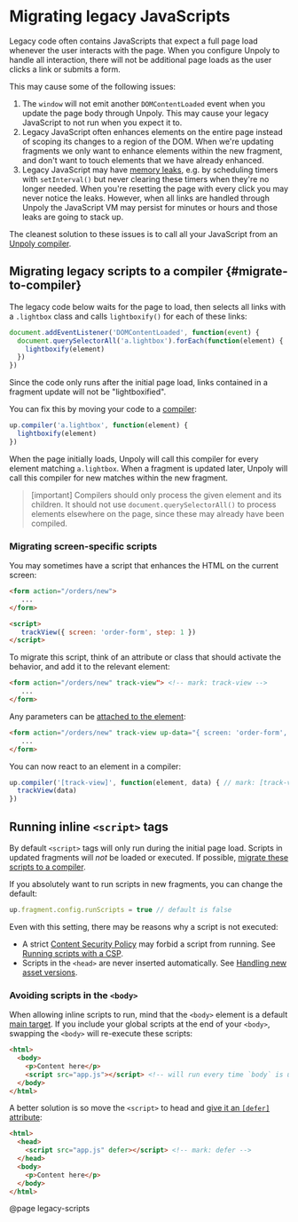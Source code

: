 Migrating legacy JavaScripts
============================

Legacy code often contains JavaScripts that expect a full page load whenever the
user interacts with the page. When you configure Unpoly to handle all interaction,
there will not be additional page loads as the user clicks a link or submits a form.

This may cause some of the following issues:

1. The `window` will not emit another `DOMContentLoaded` event when you
   update the page body through Unpoly. This may cause your legacy JavaScript to not
   run when you expect it to.
2. Legacy JavaScript often enhances elements on the entire page
   instead of scoping its changes to a region of the DOM.
   When we're updating fragments we only want to enhance elements within the new fragment,
   and don't want to touch elements that we have already enhanced.
3. Legacy JavaScript may have [memory leaks](https://nolanlawson.com/2020/02/19/fixing-memory-leaks-in-web-applications/), e.g. by scheduling timers with `setInterval()`
   but never clearing these timers when they're no longer needed.
   When you're resetting the page with every click you may never
   notice the leaks. However, when all links are handled through Unpoly
   the JavaScript VM may persist for minutes or hours and those leaks
   are going to stack up.

The cleanest solution to these issues is to call all your JavaScript
from an [Unpoly compiler](/enhancing-elements).


## Migrating legacy scripts to a compiler {#migrate-to-compiler}

The legacy code below waits for the page to load, then selects all links with a
`.lightbox` class and calls `lightboxify()` for each of these links:

```js
document.addEventListener('DOMContentLoaded', function(event) {
  document.querySelectorAll('a.lightbox').forEach(function(element) {
    lightboxify(element)
  })
})
```

Since the code only runs after the initial page load, links contained in
a fragment update will not be "lightboxified".

You can fix this by moving your code to a [compiler](/enhancing-elements):

```js
up.compiler('a.lightbox', function(element) {
  lightboxify(element)
})
```

When the page initially loads, Unpoly will call this compiler for every element
matching `a.lightbox`. When a fragment is updated later, Unpoly will call this compiler
for new matches within the new fragment.

> [important]
> Compilers should only process the given element and its children.
> It should not use `document.querySelectorAll()` to process elements
> elsewhere on the page, since these may already have been compiled.


### Migrating screen-specific scripts

You may sometimes have a script that enhances the HTML on the current screen:

```html
<form action="/orders/new">
   ...
</form>

<script>
   trackView({ screen: 'order-form', step: 1 })
</script>
```

To migrate this script, think of an attribute or class that should activate the behavior,
and add it to the relevant element:  

```html
<form action="/orders/new" track-view"> <!-- mark: track-view -->
   ...
</form>
```

Any parameters can be [attached to the element](/data):

```html
<form action="/orders/new" track-view up-data="{ screen: 'order-form', step: 1 }"> <!-- mark: { screen: 'order-form', step: 1 } -->
   ...
</form>
```

You can now react to an element in a compiler:


```js
up.compiler('[track-view]', function(element, data) { // mark: [track-view]
  trackView(data)
})
```


## Running inline `<script>` tags

By default `<script>` tags will only run during the initial page load.
Scripts in updated fragments will *not* be loaded or executed.
If possible, [migrate these scripts to a compiler](#migrate-to-compiler).

If you absolutely want to run scripts in new fragments, you can change the default:


```js
up.fragment.config.runScripts = true // default is false
```

Even with this setting, there may be reasons why a script is not executed:

- A strict [Content Security Policy](https://developer.mozilla.org/en-US/docs/Web/HTTP/CSP) may forbid a script from running. See [Running scripts with a CSP](/csp#scripts).
- Scripts in the `<head>` are never inserted automatically. See [Handling new asset versions](/handling-asset-changes#handling-changed-assets).



### Avoiding scripts in the `<body>`

When allowing inline scripts to run, mind that the `<body>` element is a default [main target](/main).
If you include your global scripts at the end of your `<body>`, swapping the `<body>` will re-execute these scripts:

```html
<html>
  <body>
    <p>Content here</p>
    <script src="app.js"></script> <!-- will run every time `body` is updated -->
  </body>
</html>
```

A better solution is so move the `<script>` to head and [give it an `[defer]` attribute](https://makandracards.com/makandra/504104-you-should-probably-load-your-javascript-with-script-defer
):

```html
<html>
  <head>
    <script src="app.js" defer></script> <!-- mark: defer -->
  </head>
  <body>
    <p>Content here</p>
  </body>
</html>
```


@page legacy-scripts
